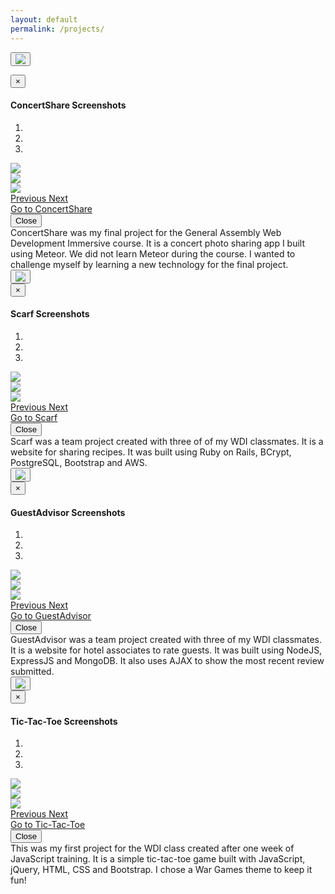 ```yaml
---
layout: default
permalink: /projects/
---
```

<!-- Trigger the modal with a button -->
<button type="button" class="btn btn-info btn-lg modal-button" data-toggle="modal" data-target="#concertshare-modal"><img src="/images/concertshare_screenshot.png" class="project-image img-responsive"></button>
<!-- Modal -->
<div id="concertshare-modal" class="modal fade" role="dialog">
	<div class="modal-dialog modal-lg">
<!-- Modal content-->
		<div class="modal-content">
			<div class="modal-header">
				<button type="button" class="close" data-dismiss="modal">&times;</button>
				<h4 class="modal-title">ConcertShare Screenshots</h4>
			</div>
			<div class="modal-body">
				<div id="concertshare-screenshots" class="carousel slide" data-ride="carousel">
<!-- Indicators -->
					<ol class="carousel-indicators">
					    <li data-target="#concertshare-screenshots" data-slide-to="0" class="active"></li>
					    <li data-target="#concertshare-screenshots" data-slide-to="1"></li>
					    <li data-target="#concertshare-screenshots" data-slide-to="2"></li>
				  	</ol>
<!-- Wrapper for slides -->
					<div class="carousel-inner" role="listbox">
					    <div class="item active">
				      		<img src="/images/concertshare_screenshot.png" class="project-image img-responsive">
					    </div>
					    <div class="item">
					      	<img src="/images/concertshare_screenshot_2.png" class="project-image img-responsive">
					    </div>
					    <div class="item">
					      	<img src="/images/concertshare_screenshot_3.png" class="project-image img-responsive">
					    </div>    
				  	</div>
<!-- Controls -->
					<a class="left carousel-control" href="#concertshare-screenshots" role="button" data-slide="prev">
						<span class="glyphicon glyphicon-chevron-left" aria-hidden="true"></span>
						<span class="sr-only">Previous</span>
					</a>
					<a class="right carousel-control" href="#concertshare-screenshots" role="button" data-slide="next">
						<span class="glyphicon glyphicon-chevron-right" aria-hidden="true"></span>
						<span class="sr-only">Next</span>
					</a>
				</div>
			</div>
			<div class="modal-footer">
				<div class="row">
					<div class="col-xs-4 col-sm-4 col-md-4">
						<a href="http://concert-share.meteor.com/" target="_blank">Go to ConcertShare</a>
					</div>
					<div class="col-xs-4 col-sm-4 col-md-4">
						<a href="https://github.com/seanhaughey/concert-share" target="_blank"><i class="fa fa-github-square project-icon"></i></a>
					</div>
					<button type="button" class="btn btn-default" data-dismiss="modal">Close</button>
				</div>
			</div>
		</div>
	</div>
</div>
 <div class="row">
	<span class="text-spacer col-xs-12 col-sm-12 col-md-12"></span>
</div>
<section class="project-desc">
ConcertShare was my final project for the General Assembly Web Development Immersive course. It is a concert photo sharing app I built using Meteor. We did not learn Meteor during the course. I wanted to challenge myself by learning a new technology for the final project. 
</section>
<div class="row">
	<span class="screenshot-spacer col-xs-12 col-sm-12 col-md-12"></span>
</div>
<!-- Trigger the modal with a button -->
<button type="button" class="btn btn-info btn-lg modal-button" data-toggle="modal" data-target="#scarf-modal"><img src="/images/scarf_screenshot.png" class="project-image img-responsive"></button>
<!-- Modal -->
<div id="scarf-modal" class="modal fade" role="dialog">
	<div class="modal-dialog modal-lg">
<!-- Modal content-->
		<div class="modal-content">
			<div class="modal-header">
				<button type="button" class="close" data-dismiss="modal">&times;</button>
				<h4 class="modal-title">Scarf Screenshots</h4>
			</div>
			<div class="modal-body">
				<div id="scarf-screenshots" class="carousel slide" data-ride="carousel">
<!-- Indicators -->
					<ol class="carousel-indicators">
					    <li data-target="#scarf-screenshots" data-slide-to="0" class="active"></li>
					    <li data-target="#scarf-screenshots" data-slide-to="1"></li>
					    <li data-target="#scarf-screenshots" data-slide-to="2"></li>
				  	</ol>
<!-- Wrapper for slides -->
					<div class="carousel-inner" role="listbox">
					    <div class="item active">
				      		<img src="/images/scarf_screenshot.png" class="project-image img-responsive">
					    </div>
					    <div class="item">
					      	<img src="/images/scarf_screenshot_2.png" class="project-image img-responsive">
					    </div>
					    <div class="item">
					      	<img src="/images/scarf_screenshot_3.png" class="project-image img-responsive">
					    </div>    
				  	</div>
<!-- Controls -->
					<a class="left carousel-control" href="#scarf-screenshots" role="button" data-slide="prev">
						<span class="glyphicon glyphicon-chevron-left" aria-hidden="true"></span>
						<span class="sr-only">Previous</span>
					</a>
					<a class="right carousel-control" href="#scarf-screenshots" role="button" data-slide="next">
						<span class="glyphicon glyphicon-chevron-right" aria-hidden="true"></span>
						<span class="sr-only">Next</span>
					</a>
				</div>
			</div>
			<div class="modal-footer">
				<div class="row">
					<div class="col-xs-4 col-sm-4 col-md-4">
						<a href="https://fierce-castle-5280.herokuapp.com/" target="_blank">Go to Scarf</a>
					</div>
					<div class="col-xs-4 col-sm-4 col-md-4">
						<a href="https://github.com/xoBlair/iLuvFood" target="_blank"><i class="fa fa-github-square project-icon"></i></a>
					</div>
					<button type="button" class="btn btn-default" data-dismiss="modal">Close</button>
				</div>
			</div>
		</div>
	</div>
</div>
<div class="row">
	<span class="text-spacer col-xs-12 col-sm-12 col-md-12"></span>
</div>
<section class="project-desc">
Scarf was a team project created with three of of my WDI classmates. It is a website for sharing recipes. It was built using Ruby on Rails, BCrypt, PostgreSQL, Bootstrap and AWS.
</section>
<div class="row">
	<span class="screenshot-spacer col-xs-12 col-sm-12 col-md-12"></span>
</div>
<!-- Trigger the modal with a button -->
<button type="button" class="btn btn-info btn-lg modal-button" data-toggle="modal" data-target="#guestadvisor-modal"><img src="/images/guestadvisor_screenshot.png" class="project-image img-responsive"></button>
<!-- Modal -->
<div id="guestadvisor-modal" class="modal fade" role="dialog">
	<div class="modal-dialog modal-lg">
<!-- Modal content-->
		<div class="modal-content">
			<div class="modal-header">
				<button type="button" class="close" data-dismiss="modal">&times;</button>
				<h4 class="modal-title">GuestAdvisor Screenshots</h4>
			</div>
			<div class="modal-body">
				<div id="guestadvisor-screenshots" class="carousel slide" data-ride="carousel">
<!-- Indicators -->
					<ol class="carousel-indicators">
					    <li data-target="#guestadvisor-screenshots" data-slide-to="0" class="active"></li>
					    <li data-target="#guestadvisor-screenshots" data-slide-to="1"></li>
					    <li data-target="#guestadvisor-screenshots" data-slide-to="2"></li>
				  	</ol>
<!-- Wrapper for slides -->
					<div class="carousel-inner" role="listbox">
					    <div class="item active">
				      		<img src="/images/guestadvisor_screenshot.png" class="project-image img-responsive">
					    </div>
					    <div class="item">
					      	<img src="/images/guestadvisor_screenshot_2.png" class="project-image img-responsive">
					    </div>
					    <div class="item">
					      	<img src="/images/guestadvisor_screenshot_3.png" class="project-image img-responsive">
					    </div>    
				  	</div>
<!-- Controls -->
					<a class="left carousel-control" href="#guestadvisor-screenshots" role="button" data-slide="prev">
						<span class="glyphicon glyphicon-chevron-left" aria-hidden="true"></span>
						<span class="sr-only">Previous</span>
					</a>
					<a class="right carousel-control" href="#guestadvisor-screenshots" role="button" data-slide="next">
						<span class="glyphicon glyphicon-chevron-right" aria-hidden="true"></span>
						<span class="sr-only">Next</span>
					</a>
				</div>
			</div>
			<div class="modal-footer">
				<div class="row">
					<div class="col-xs-4 col-sm-4 col-md-4">
						<a href="https://aqueous-shelf-6554.herokuapp.com/" target="_blank">Go to GuestAdvisor</a>
					</div>
					<div class="col-xs-4 col-sm-4 col-md-4">
						<a href="https://github.com/seanhaughey/guest-advisor" target="_blank"><i class="fa fa-github-square project-icon"></i></a>
					</div>
					<button type="button" class="btn btn-default" data-dismiss="modal">Close</button>
				</div>
			</div>
		</div>
	</div>
</div>
<div class="row">
	<span class="text-spacer col-xs-12 col-sm-12 col-md-12"></span>
</div>
<section class="project-desc">
GuestAdvisor was a team project created with three of my WDI classmates. It is a website for hotel associates to rate guests. It was built using NodeJS, ExpressJS and MongoDB. It also uses AJAX to show the most recent review submitted.
</section>
<div class="row">
	<span class="screenshot-spacer col-xs-12 col-sm-12 col-md-12"></span>
</div>
<!-- Trigger the modal with a button -->
<button type="button" class="btn btn-info btn-lg modal-button" data-toggle="modal" data-target="#ttt-modal"><img src="/images/tictactoe_screenshot.png" class="project-image img-responsive"></button>
<!-- Modal -->
<div id="ttt-modal" class="modal fade" role="dialog">
	<div class="modal-dialog modal-lg">
<!-- Modal content-->
		<div class="modal-content">
			<div class="modal-header">
				<button type="button" class="close" data-dismiss="modal">&times;</button>
				<h4 class="modal-title">Tic-Tac-Toe Screenshots</h4>
			</div>
			<div class="modal-body">
				<div id="ttt-screenshots" class="carousel slide" data-ride="carousel">
<!-- Indicators -->
					<ol class="carousel-indicators">
					    <li data-target="#ttt-screenshots" data-slide-to="0" class="active"></li>
					    <li data-target="#ttt-screenshots" data-slide-to="1"></li>
					    <li data-target="#ttt-screenshots" data-slide-to="2"></li>
				  	</ol>
<!-- Wrapper for slides -->
					<div class="carousel-inner" role="listbox">
					    <div class="item active">
				      		<img src="/images/tictactoe_screenshot.png" class="project-image img-responsive">
					    </div>
					    <div class="item">
					      	<img src="/images/tictactoe_screenshot_2.png" class="project-image img-responsive">
					    </div>
					    <div class="item">
					      	<img src="/images/tictactoe_screenshot_3.png" class="project-image img-responsive">
					    </div>    
				  	</div>
<!-- Controls -->
					<a class="left carousel-control" href="#ttt-screenshots" role="button" data-slide="prev">
						<span class="glyphicon glyphicon-chevron-left" aria-hidden="true"></span>
						<span class="sr-only">Previous</span>
					</a>
					<a class="right carousel-control" href="#ttt-screenshots" role="button" data-slide="next">
						<span class="glyphicon glyphicon-chevron-right" aria-hidden="true"></span>
						<span class="sr-only">Next</span>
					</a>
				</div>
			</div>
			<div class="modal-footer">
				<div class="row">
					<div class="col-xs-4 col-sm-4 col-md-4">
						<a href="http://financial-controller-patrick-25070.bitballoon.com/" target="_blank">Go to Tic-Tac-Toe</a>
					</div>
					<div class="col-xs-4 col-sm-4 col-md-4">
						<a href="https://github.com/seanhaughey/tic-tac-toe" target="_blank"><i class="fa fa-github-square project-icon"></i></a>
					</div>
					<button type="button" class="btn btn-default" data-dismiss="modal">Close</button>
				</div>
			</div>
		</div>
	</div>
</div>
<div class="row">
	<span class="text-spacer col-xs-12 col-sm-12 col-md-12"></span>
</div>
<section class="project-desc">
This was my first project for the WDI class created after one week of JavaScript training. It is a simple tic-tac-toe game built with JavaScript, jQuery, HTML, CSS and Bootstrap. I chose a War Games theme to keep it fun!
</section>
